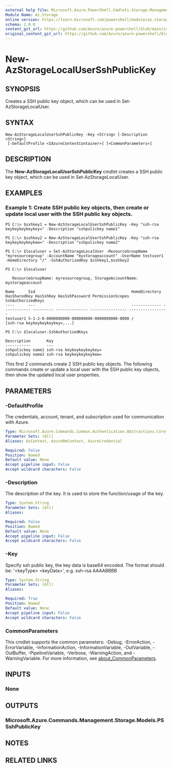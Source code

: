 ```yaml
---
external help file: Microsoft.Azure.PowerShell.Cmdlets.Storage.Management.dll-Help.xml
Module Name: Az.Storage
online version: https://learn.microsoft.com/powershell/module/az.storage/new-azstoragelocalusersshpublickey
schema: 2.0.0
content_git_url: https://github.com/Azure/azure-powershell/blob/main/src/Storage/Storage.Management/help/New-AzStorageLocalUserSshPublicKey.md
original_content_git_url: https://github.com/Azure/azure-powershell/blob/main/src/Storage/Storage.Management/help/New-AzStorageLocalUserSshPublicKey.md
---
```


# New-AzStorageLocalUserSshPublicKey

## SYNOPSIS
Creates a SSH public key object, which can be used in Set-AzStorageLocalUser.

## SYNTAX

```
New-AzStorageLocalUserSshPublicKey -Key <String> [-Description <String>]
 [-DefaultProfile <IAzureContextContainer>] [<CommonParameters>]
```

## DESCRIPTION
The **New-AzStorageLocalUserSshPublicKey** cmdlet creates a SSH public key object, which can be used in Set-AzStorageLocalUser.

## EXAMPLES

### Example 1: Create SSH public key objects, then create or update local user with the SSH public key objects.
<!-- Skip: Output cannot be splitted from code -->


```
PS C:\> $sshkey1 = New-AzStorageLocalUserSshPublicKey -Key "ssh-rsa keykeykeykeykey=" -Description "sshpulickey name1"

PS C:\> $sshkey2 = New-AzStorageLocalUserSshPublicKey -Key "ssh-rsa keykeykeykeykew=" -Description "sshpulickey name2"

PS C:\> $localuser = Set-AzStorageLocalUser -ResourceGroupName "myresourcegroup" -AccountName "mystorageaccount" -UserName testuser1 -HomeDirectory "/" -SshAuthorizedKey $sshkey1,$sshkey2

PS C:\> $localuser

   ResourceGroupName: myresourcegroup, StorageAccountName: mystorageaccount

Name      Sid                                          HomeDirectory HasSharedKey HasSshKey HasSshPassword PermissionScopes SshAuthorizedKeys             
----      ---                                          ------------- ------------ --------- -------------- ---------------- -----------------             
testuser1 S-1-2-0-0000000000-000000000-0000000000-0000 /                                                                    [ssh-rsa keykeykeykeykey=,...]

PS C:\> $localuser.SshAuthorizedKeys 

Description       Key                     
-----------       ---                     
sshpulickey name1 ssh-rsa keykeykeykeykey=
sshpulickey name2 ssh-rsa keykeykeykeykew=
```

This first 2 commands create 2 SSH public key objects. 
The following commands create or update a local user with the SSH public key objects, then show the updated local user properties.

## PARAMETERS

### -DefaultProfile
The credentials, account, tenant, and subscription used for communication with Azure.

```yaml
Type: Microsoft.Azure.Commands.Common.Authentication.Abstractions.Core.IAzureContextContainer
Parameter Sets: (All)
Aliases: AzContext, AzureRmContext, AzureCredential

Required: False
Position: Named
Default value: None
Accept pipeline input: False
Accept wildcard characters: False
```

### -Description
The description of the key.
It is used to store the function/usage of the key.

```yaml
Type: System.String
Parameter Sets: (All)
Aliases:

Required: False
Position: Named
Default value: None
Accept pipeline input: False
Accept wildcard characters: False
```

### -Key
Specify ssh public key, the key data is base64 encoded.
The format should be: '\<keyType\> \<keyData\>', e.g.
ssh-rsa AAAABBBB

```yaml
Type: System.String
Parameter Sets: (All)
Aliases:

Required: True
Position: Named
Default value: None
Accept pipeline input: False
Accept wildcard characters: False
```

### CommonParameters
This cmdlet supports the common parameters: -Debug, -ErrorAction, -ErrorVariable, -InformationAction, -InformationVariable, -OutVariable, -OutBuffer, -PipelineVariable, -Verbose, -WarningAction, and -WarningVariable. For more information, see [about_CommonParameters](http://go.microsoft.com/fwlink/?LinkID=113216).

## INPUTS

### None

## OUTPUTS

### Microsoft.Azure.Commands.Management.Storage.Models.PSSshPublicKey

## NOTES

## RELATED LINKS
